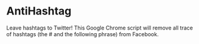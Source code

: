 AntiHashtag
===========

Leave hashtags to Twitter! This Google Chrome script will remove all trace of hashtags (the # and the following phrase) from Facebook.
